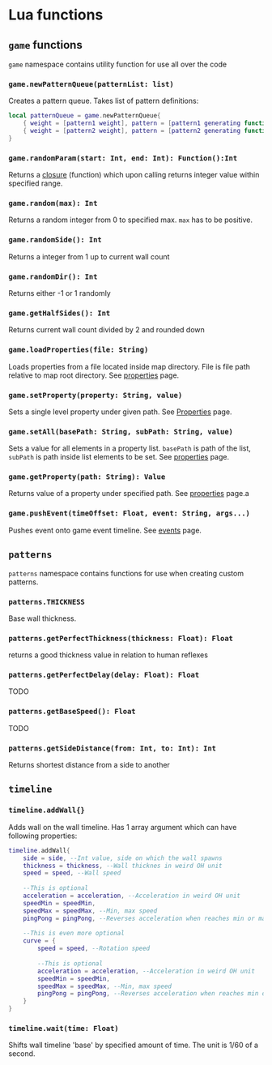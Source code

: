 # Lua functions

## `game` functions
`game` namespace contains utility function for use all over
the code

### `game.newPatternQueue(patternList: list)`
Creates a pattern queue. Takes list of pattern definitions:
```lua
local patternQueue = game.newPatternQueue{
    { weight = [pattern1 weight], pattern = [pattern1 generating function] },
    { weight = [pattern2 weight], pattern = [pattern2 generating function] },
}
```

### `game.randomParam(start: Int, end: Int): Function():Int`
Returns a [closure](https://en.wikipedia.org/wiki/Closure_(computer_programming))
(function) which upon calling returns integer value within specified range.

### `game.random(max): Int`
Returns a random integer from 0 to specified max. `max` has to be positive.

### `game.randomSide(): Int`
Returns a integer from 1 up to current wall count

### `game.randomDir(): Int`
Returns either -1 or 1 randomly

### `game.getHalfSides(): Int`
Returns current wall count divided by 2 and rounded down

### `game.loadProperties(file: String)`
Loads properties from a file located inside map directory. File is file path
relative to map root directory. See [properties](properties.md) page.

### `game.setProperty(property: String, value)`
Sets a single level property under given path.
See [Properties](properties.md) page.

### `game.setAll(basePath: String, subPath: String, value)`
Sets a value for all elements in a property list. `basePath` is path of the list,
`subPath` is path inside list elements to be set. See [properties](properties.md) page.

### `game.getProperty(path: String): Value`
Returns value of a property under specified path. See [properties](properties.md) page.a

### `game.pushEvent(timeOffset: Float, event: String, args...)`
Pushes event onto game event timeline. See [events](events.md) page.

## `patterns`
`patterns` namespace contains functions for use when creating custom patterns.

### `patterns.THICKNESS`
Base wall thickness.

### `patterns.getPerfectThickness(thickness: Float): Float`
returns a good thickness value in relation to human reflexes

### `patterns.getPerfectDelay(delay: Float): Float`
TODO

### `patterns.getBaseSpeed(): Float`
TODO

### `patterns.getSideDistance(from: Int, to: Int): Int`
Returns shortest distance from a side to another

## `timeline`

### `timeline.addWall{}`
Adds wall on the wall timeline. Has 1 array argument which can have following
properties:
```lua
timeline.addWall{
    side = side, --Int value, side on which the wall spawns
    thickness = thickness, --Wall thicknes in weird OH unit
    speed = speed, --Wall speed
    
    --This is optional
    acceleration = acceleration, --Acceleration in weird OH unit
    speedMin = speedMin,
    speedMax = speedMax, --Min, max speed
    pingPong = pingPong, --Reverses acceleration when reaches min or max
    
    --This is even more optional
    curve = {
        speed = speed, --Rotation speed
            
        --This is optional
        acceleration = acceleration, --Acceleration in weird OH unit
        speedMin = speedMin,
        speedMax = speedMax, --Min, max speed
        pingPong = pingPong, --Reverses acceleration when reaches min or max
    }
}
```

### `timeline.wait(time: Float)`
Shifts wall timeline 'base' by specified amount of time. The unit is 1/60 of a
second.